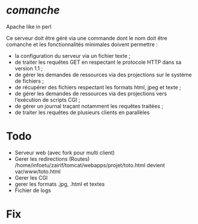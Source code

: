 *comanche*
==========

Apache like in perl

Ce serveur doit être géré via une commande dont le nom doit être comanche et les fonctionnalités minimales
doivent permettre :
- la configuration du serveur via un fichier texte ;
- de traiter les requêtes GET en respectant le protocole HTTP dans sa version 1.1 ;
- de gérer les demandes de ressources via des projections sur le système de fichiers ;
- de récupérer des fichiers respectant les formats html, jpeg et texte ;
- de gérer les demandes de ressources via des projections vers l’exécution de scripts CGI ;
- de gérer un journal traçant notamment les requêtes traitées ;
- de traiter les requêtes de plusieurs clients en parallèles


Todo
==========
- Serveur web (avec fork pour multi client)
- Gerer les redirections (Routes)
/home/infoetu/zairif/tomcat/webapps/projet/toto.html devient var/www/toto.html
- Gerer les CGI
- gerer les formats .jpg, .html et textes
- Fichier de logs


Fix
==========
